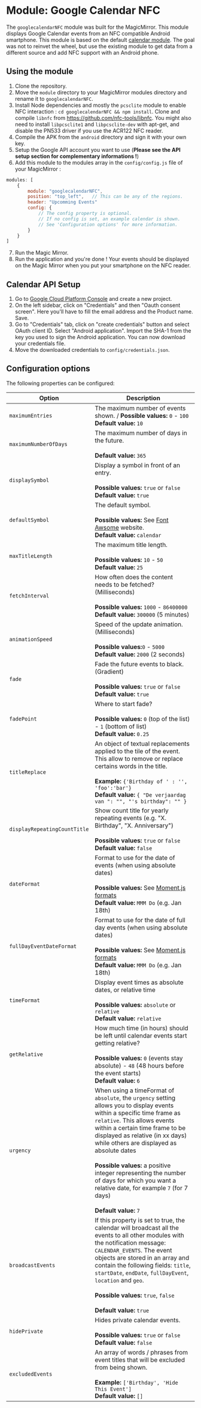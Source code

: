 # Module: Google Calendar NFC
The `googlecalendarNFC` module was built for the MagicMirror.
This module displays Google Calendar events from an NFC compatible Android smartphone. 
This module is based on the default [calendar module](https://github.com/MichMich/MagicMirror/blob/develop/modules/default/calendar). 
The goal was not to reinvet the wheel, but use the existing module to get data from a different source and add NFC support with an Android phone.

## Using the module
1. Clone the repository.
2. Move the `module` directory to your MagicMirror modules directory and rename it to `googlecalendarNFC`.
3. Install Node dependencies and mostly the `pcsclite` module to enable NFC interaction : `cd googlecalendarNFC && npm install`.
Clone and compile `libnfc` from https://github.com/nfc-tools/libnfc.
You might also need to install `libpcsclite1` and `libpcsclite-dev` with apt-get, and disable the PN533 driver if you use the ACR122 NFC reader.
4. Compile the APK from the `android` directory and sign it with your own key.
5. Setup the Google API account you want to use (**Please see the API setup section for complementary informations !**)
6. Add this module to the modules array in the `config/config.js` file of your MagicMirror :
````javascript
modules: [
    {
        module: "googlecalendarNFC",
        position: "top_left",   // This can be any of the regions.
        header: "Upcomming Events"
        config: {
            // The config property is optional.
            // If no config is set, an example calendar is shown.
            // See 'Configuration options' for more information.
        }
    }
]
````

7. Run the Magic Mirror.
8. Run the application and you're done ! Your events should be displayed on the Magic Mirror when you put your smartphone on the NFC reader.


## Calendar API Setup

1. Go to [Google Cloud Platform Console](https://console.cloud.google.com/apis) and create a new project.
2. On the left sidebar, click on "Credentials" and then "Oauth consent screen". Here you'll have to fill the email address and the Product name. Save.
3. Go to "Credentials" tab, click on "create credentials" button and select OAuth client ID. Select "Android application".
Import the SHA-1 from the key you used to sign the Android application.
You can now download your credentials file.
4. Move the downloaded credentials to `config/credentials.json`.

## Configuration options

The following properties can be configured:


| Option                       | Description
| ---------------------------- | -----------
| `maximumEntries`             | The maximum number of events shown. / **Possible values:** `0` - `100` <br> **Default value:** `10`
| `maximumNumberOfDays`        | The maximum number of days in the future. <br><br> **Default value:** `365`
| `displaySymbol`              | Display a symbol in front of an entry. <br><br> **Possible values:** `true` or `false` <br> **Default value:** `true`
| `defaultSymbol`              | The default symbol. <br><br> **Possible values:** See [Font Awsome](http://fontawesome.io/icons/) website. <br> **Default value:** `calendar`
| `maxTitleLength`             | The maximum title length. <br><br> **Possible values:** `10` - `50` <br> **Default value:** `25`
| `fetchInterval`              | How often does the content needs to be fetched? (Milliseconds) <br><br> **Possible values:** `1000` - `86400000` <br> **Default value:** `300000` (5 minutes)
| `animationSpeed`             | Speed of the update animation. (Milliseconds) <br><br> **Possible values:**`0` - `5000` <br> **Default value:** `2000` (2 seconds)
| `fade`                       | Fade the future events to black. (Gradient) <br><br> **Possible values:** `true` or `false` <br> **Default value:** `true`
| `fadePoint`                  | Where to start fade? <br><br> **Possible values:** `0` (top of the list) - `1` (bottom of list) <br> **Default value:** `0.25`
| `titleReplace`               | An object of textual replacements applied to the tile of the event. This allow to remove or replace certains words in the title. <br><br> **Example:** `{'Birthday of ' : '', 'foo':'bar'}` <br> **Default value:** `{ "De verjaardag van ": "", "'s birthday": "" }`
| `displayRepeatingCountTitle` | Show count title for yearly repeating events (e.g. "X. Birthday", "X. Anniversary") <br><br> **Possible values:** `true` or `false` <br> **Default value:** `false`
| `dateFormat`                 | Format to use for the date of events (when using absolute dates) <br><br> **Possible values:** See [Moment.js formats](http://momentjs.com/docs/#/parsing/string-format/) <br> **Default value:** `MMM Do` (e.g. Jan 18th)
| `fullDayEventDateFormat`     | Format to use for the date of full day events (when using absolute dates) <br><br> **Possible values:** See [Moment.js formats](http://momentjs.com/docs/#/parsing/string-format/) <br> **Default value:** `MMM Do` (e.g. Jan 18th)
| `timeFormat`                 | Display event times as absolute dates, or relative time <br><br> **Possible values:** `absolute` or `relative` <br> **Default value:** `relative`
| `getRelative`                | How much time (in hours) should be left until calendar events start getting relative? <br><br> **Possible values:** `0` (events stay absolute) - `48` (48 hours before the event starts) <br> **Default value:** `6`
| `urgency`                    | When using a timeFormat of `absolute`, the `urgency` setting allows you to display events within a specific time frame as `relative`. This allows events within a certain time frame to be displayed as relative (in xx days) while others are displayed as absolute dates <br><br> **Possible values:** a positive integer representing the number of days for which you want a relative date, for example `7` (for 7 days) <br><br> **Default value:** `7`
| `broadcastEvents`            | If this property is set to true, the calendar will broadcast all the events to all other modules with the notification message: `CALENDAR_EVENTS`. The event objects are stored in an array and contain the following fields: `title`, `startDate`, `endDate`, `fullDayEvent`, `location` and `geo`. <br><br> **Possible values:** `true`, `false` <br><br> **Default value:** `true`
| `hidePrivate`                | Hides private calendar events. <br><br> **Possible values:** `true` or `false` <br> **Default value:** `false`
| `excludedEvents`             | An array of words / phrases from event titles that will be excluded from being shown. <br><br> **Example:** `['Birthday', 'Hide This Event']` <br> **Default value:** `[]`

